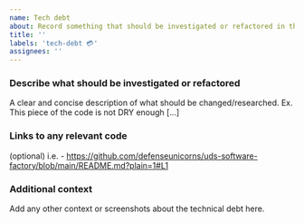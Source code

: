 ```yaml
---
name: Tech debt
about: Record something that should be investigated or refactored in the future.
title: ''
labels: 'tech-debt 💳'
assignees: ''
---
```


### Describe what should be investigated or refactored

A clear and concise description of what should be changed/researched. Ex. This piece of the code is not DRY enough [...]

### Links to any relevant code

(optional) i.e. - https://github.com/defenseunicorns/uds-software-factory/blob/main/README.md?plain=1#L1

### Additional context

Add any other context or screenshots about the technical debt here.
